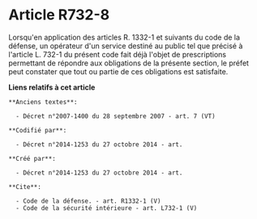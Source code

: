 # Article R732-8

Lorsqu'en application des articles R. 1332-1 et suivants du code de la défense, un opérateur d'un service destiné au public
tel que précisé à l'article L. 732-1 du présent code fait déjà l'objet de prescriptions permettant de répondre aux
obligations de la présente section, le préfet peut constater que tout ou partie de ces obligations est satisfaite.

**Liens relatifs à cet article**

	**Anciens textes**:

	  - Décret n°2007-1400 du 28 septembre 2007 - art. 7 (VT)

	**Codifié par**:

	  - Décret n°2014-1253 du 27 octobre 2014 - art.

	**Créé par**:

	  - Décret n°2014-1253 du 27 octobre 2014 - art.

	**Cite**:

	  - Code de la défense. - art. R1332-1 (V)
	  - Code de la sécurité intérieure - art. L732-1 (V)
